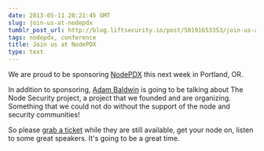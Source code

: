 ```yaml
---
date: 2013-05-11 20:21:45 GMT
slug: join-us-at-nodepdx
tumblr_post_url: http://blog.liftsecurity.io/post/50191653353/join-us-at-nodepdx
tags: nodepdx, conference
title: Join us at NodePDX
type: text
---
```


We are proud to be sponsoring [NodePDX][0] this next week in Portland, OR.

In addition to sponsoring, [Adam Baldwin][1] is going to be talking about The Node Security project, a project that we founded and are organizing. Something that we could not do without the support of the node and security communities!

So please [grab a ticket][2] while they are still available, get your node on, listen to some great speakers. It's going to be a great time.


[0]: http://nodepdx.org/
[1]: https://twitter.com/adam_baldwin
[2]: http://nodepdx.eventbrite.com/#